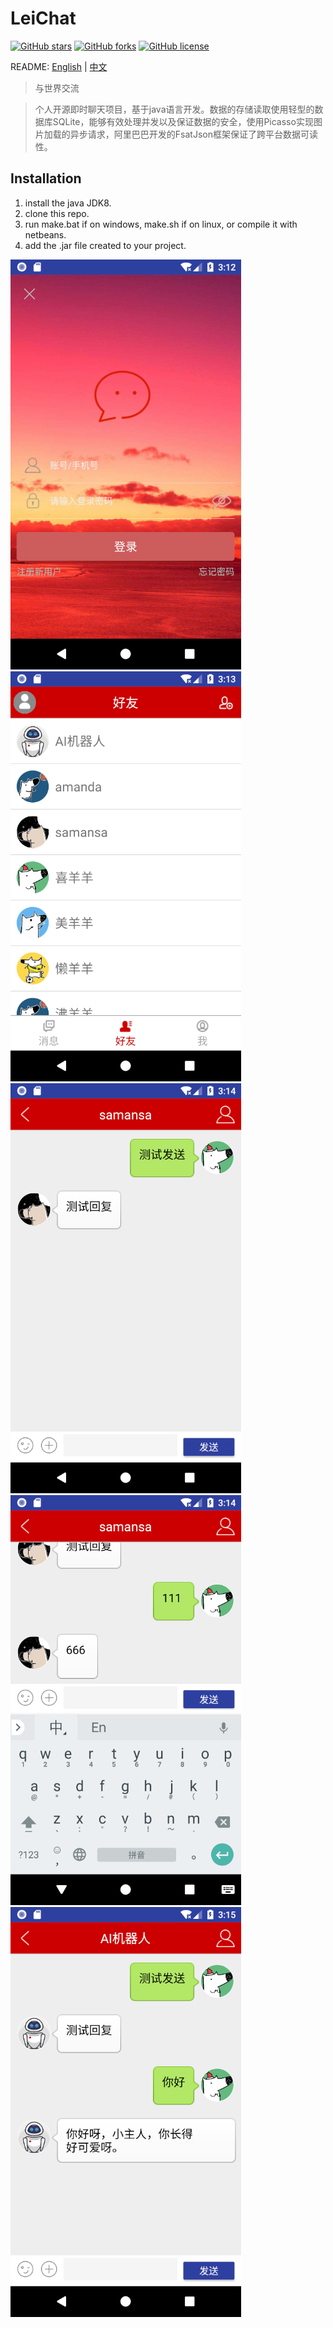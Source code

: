 # LeiChat
[![GitHub stars](https://img.shields.io/github/stars/WithLei/LeiChat.svg)](https://github.com/WithLei/LeiChat/stargazers) 
[![GitHub forks](https://img.shields.io/github/forks/WithLei/LeiChat.svg)](https://github.com/WithLei/LeiChat/network)
[![GitHub license](https://img.shields.io/github/license/WithLei/LeiChat.svg)](https://github.com/WithLei/LeiChat/blob/master/LICENSE)

README: [English](https://github.com/WithLei/LeiChat/blob/master/README.md) | [中文](https://github.com/WithLei/LeiChat/blob/master/README-zh.md)

>与世界交流

>个人开源即时聊天项目，基于java语言开发。数据的存储读取使用轻型的数据库SQLite，能够有效处理并发以及保证数据的安全，使用Picasso实现图片加载的异步请求，阿里巴巴开发的FsatJson框架保证了跨平台数据可读性。

## Installation

1. install the java JDK8.
2. clone this repo.
3. run make.bat if on windows, make.sh if on linux, or compile it with netbeans.
4. add the .jar file created to your project.

![](https://github.com/WithLei/LeiChat/blob/master/ScreenShots/1.png)
![](https://github.com/WithLei/LeiChat/blob/master/ScreenShots/2.png)
![](https://github.com/WithLei/LeiChat/blob/master/ScreenShots/3.png)
![](https://github.com/WithLei/LeiChat/blob/master/ScreenShots/4.png)
![](https://github.com/WithLei/LeiChat/blob/master/ScreenShots/5.png)
